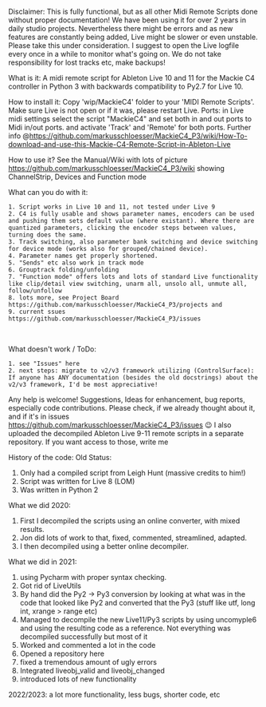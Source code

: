 Disclaimer:
This is fully functional, but as all other Midi Remote Scripts done without proper documentation! We have been using it for over 2 years in daily studio projects. Nevertheless there might be errors and as new features are constantly being added, Live might be slower or even unstable. Please take this under consideration.
I suggest to open the Live logfile every once in a while to monitor what's going on. We do not take responsibility for lost tracks etc, make backups!


What is it:
A midi remote script for Ableton Live 10 and 11 for the Mackie C4 controller in Python 3 with backwards compatibility to Py2.7 for Live 10.

How to install it:
Copy 'wip/MackieC4' folder to your 'MIDI Remote Scripts'. Make sure Live is not open or if it was, please restart Live.
Ports: in Live midi settings select the script "MackieC4" and set both in and out ports to Midi in/out ports. and activate 'Track' and 'Remote' for both ports. Further info @https://github.com/markusschloesser/MackieC4_P3/wiki/How-To-download-and-use-this-Mackie-C4-Remote-Script-in-Ableton-Live

How to use it?
See the Manual/Wiki with lots of picture https://github.com/markusschloesser/MackieC4_P3/wiki
showing ChannelStrip, Devices and Function mode

What can you do with it:

	1. Script works in Live 10 and 11, not tested under Live 9
	2. C4 is fully usable and shows parameter names, encoders can be used and pushing them sets default value (where existant). Where there are quantized parameters, clicking the encoder steps between values, turning does the same.
	3. Track switching, also parameter bank switching and device switching for device mode (works also for grouped/chained device). 
	4. Parameter names get properly shortened.  
	5. "Sends" etc also work in track mode
	6. Grouptrack folding/unfolding
	7. "Function mode" offers lots and lots of standard Live functionality like clip/detail view switching, unarm all, unsolo all, unmute all, follow/unfollow
	8. lots more, see Project Board https://github.com/markusschloesser/MackieC4_P3/projects and 
	9. current ssues https://github.com/markusschloesser/MackieC4_P3/issues	
 

What doesn't work / ToDo:

    1. see "Issues" here
    2. next steps: migrate to v2/v3 framework utilizing (ControlSurface): If anyone has ANY documentation (besides the old docstrings) about the v2/v3 framework, I'd be most appreciative!
   

Any help is welcome! Suggestions, Ideas for enhancement, bug reports, especially code contributions. Please check, if we already thought about it, and if it's in issues https://github.com/markusschloesser/MackieC4_P3/issues 😉 
I also uploaded the decompiled Ableton Live 9-11 remote scripts in a separate repository. If you want access to those, write me



History of the code:
Old Status:
1. Only had a compiled script from Leigh Hunt (massive credits to him!)
2. Script was written for Live 8 (LOM)
3. Was written in Python 2
 
 
What we did 2020:
  1. First I decompiled the scripts using an online converter, with mixed results.
  2. Jon did lots of work to that, fixed, commented, streamlined, adapted. 
  3. I then decompiled using a better online decompiler.

What we did in 2021:

  1. using Pycharm with proper syntax checking.
  2. Got rid of LiveUtils
  3. By hand did the Py2 -> Py3 conversion by looking at what was in the code that looked like Py2 and converted that the Py3 (stuff like utf, long int, xrange > range etc)
  4. Managed to decompile the new Live11/Py3 scripts by using uncomyple6 and using the resulting code as a reference. Not everything was decompiled successfully but most of it
  5. Worked and commented a lot in the code
  6. Opened a repository here
  7. fixed a tremendous amount of ugly errors
  8. Integrated liveobj_valid and liveobj_changed
  9. introduced lots of new functionality 

2022/2023:
a lot more functionality, less bugs, shorter code, etc
